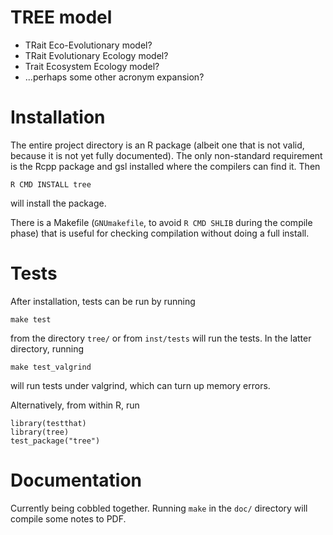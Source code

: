 # TREE model

 - TRait Eco-Evolutionary model?
 - TRait Evolutionary Ecology model?
 - Trait Ecosystem Ecology model?
 - ...perhaps some other acronym expansion?
 
# Installation

The entire project directory is an R package (albeit one that is not
valid, because it is not yet fully documented).  The only non-standard
requirement is the Rcpp package and gsl installed where the compilers
can find it.  Then

    R CMD INSTALL tree

will install the package.

There is a Makefile (`GNUmakefile`, to avoid `R CMD SHLIB` during the
compile phase) that is useful for checking compilation without doing a
full install.

# Tests

After installation, tests can be run by running

    make test

from the directory `tree/` or from `inst/tests` will run the tests.
In the latter directory, running

	make test_valgrind

will run tests under valgrind, which can turn up memory errors.

Alternatively, from within R, run

    library(testthat)
	library(tree)
	test_package("tree")

# Documentation

Currently being cobbled together.  Running `make` in the `doc/`
directory will compile some notes to PDF.
